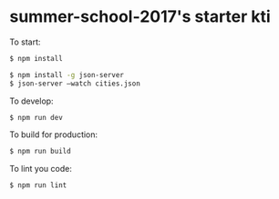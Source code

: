 # summer-school-2017's starter kti

To start:

```bash
$ npm install
```

```bash
$ npm install -g json-server
$ json-server —watch cities.json
```

To develop:

```bash
$ npm run dev
```

To build for production:

```bash
$ npm run build
```

To lint you code:

```bash
$ npm run lint
```
